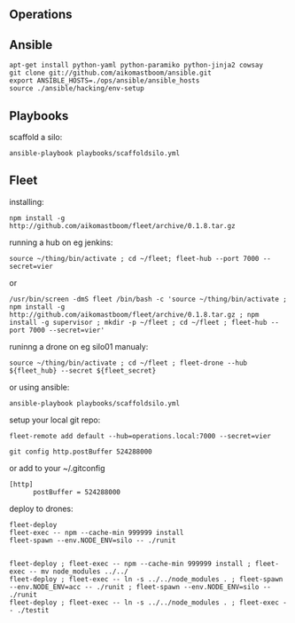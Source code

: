 Operations
----------

Ansible
-------

    apt-get install python-yaml python-paramiko python-jinja2 cowsay
    git clone git://github.com/aikomastboom/ansible.git
    export ANSIBLE_HOSTS=./ops/ansible/ansible_hosts
    source ./ansible/hacking/env-setup

Playbooks
---------

scaffold a silo:

    ansible-playbook playbooks/scaffoldsilo.yml


Fleet
-----
installing:

    npm install -g http://github.com/aikomastboom/fleet/archive/0.1.8.tar.gz

running a hub on eg jenkins:

    source ~/thing/bin/activate ; cd ~/fleet; fleet-hub --port 7000 --secret=vier

or

    /usr/bin/screen -dmS fleet /bin/bash -c 'source ~/thing/bin/activate ; npm install -g http://github.com/aikomastboom/fleet/archive/0.1.8.tar.gz ; npm install -g supervisor ; mkdir -p ~/fleet ; cd ~/fleet ; fleet-hub --port 7000 --secret=vier'


runinng a drone on eg silo01 manualy:

    source ~/thing/bin/activate ; cd ~/fleet ; fleet-drone --hub ${fleet_hub} --secret ${fleet_secret}

or using ansible:

    ansible-playbook playbooks/scaffoldsilo.yml

setup your local git repo:

    fleet-remote add default --hub=operations.local:7000 --secret=vier

    git config http.postBuffer 524288000

or add to your ~/.gitconfig

    [http]
          postBuffer = 524288000


deploy to drones:

    fleet-deploy
    fleet-exec -- npm --cache-min 999999 install
    fleet-spawn --env.NODE_ENV=silo -- ./runit


    fleet-deploy ; fleet-exec -- npm --cache-min 999999 install ; fleet-exec -- mv node_modules ../../
    fleet-deploy ; fleet-exec -- ln -s ../../node_modules . ; fleet-spawn --env.NODE_ENV=acc -- ./runit ; fleet-spawn --env.NODE_ENV=silo -- ./runit
    fleet-deploy ; fleet-exec -- ln -s ../../node_modules . ; fleet-exec -- ./testit

